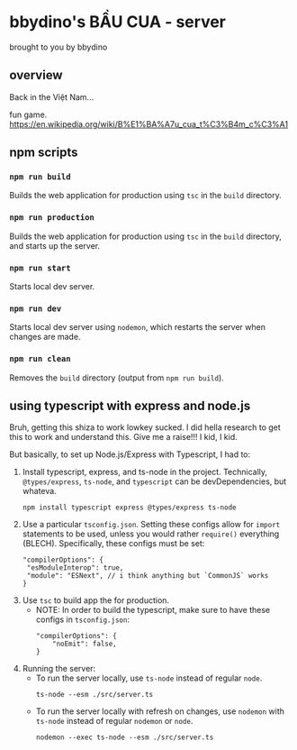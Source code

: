 # bbydino's BẦU CUA - server

brought to you by bbydino

## overview

Back in the Việt Nam...

fun game. https://en.wikipedia.org/wiki/B%E1%BA%A7u_cua_t%C3%B4m_c%C3%A1

## npm scripts

### `npm run build`

Builds the web application for production using `tsc` in the `build` directory.

### `npm run production`

Builds the web application for production using `tsc` in the `build` directory, and starts up the server.

### `npm run start`

Starts local dev server.

### `npm run dev`

Starts local dev server using `nodemon`, which restarts the server when changes are made.

### `npm run clean`

Removes the `build` directory (output from `npm run build`).

## using typescript with express and node.js

Bruh, getting this shiza to work lowkey sucked. I did hella research to get this to work and understand this. Give me a raise!!! I kid, I kid.

But basically, to set up Node.js/Express with Typescript, I had to:

1. Install typescript, express, and ts-node in the project. Technically, `@types/express`, `ts-node`, and `typescript` can be devDependencies, but whateva.
   ```
   npm install typescript express @types/express ts-node
   ```
2. Use a particular `tsconfig.json`. Setting these configs allow for `import` statements to be used, unless you would rather `require()` everything (BLECH). Specifically, these configs must be set:
   ```
   "compilerOptions": {
    "esModuleInterop": true,
    "module": "ESNext", // i think anything but `CommonJS` works
   }
   ```
3. Use `tsc` to build app the for production.
   - NOTE: In order to build the typescript, make sure to have these configs in `tsconfig.json`:
     ```
     "compilerOptions": {
         "noEmit": false,
     }
     ```
4. Running the server:
   - To run the server locally, use `ts-node` instead of regular `node`.
     ```
     ts-node --esm ./src/server.ts
     ```
   - To run the server locally with refresh on changes, use `nodemon` with `ts-node` instead of regular `nodemon` or `node`.
     ```
     nodemon --exec ts-node --esm ./src/server.ts
     ```
